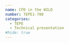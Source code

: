 ```yaml
---
name: CFD in the WILD
number: TEPE1-700
categories:
  - TEPE
  - Technical presentation
#hide: true
---
```

